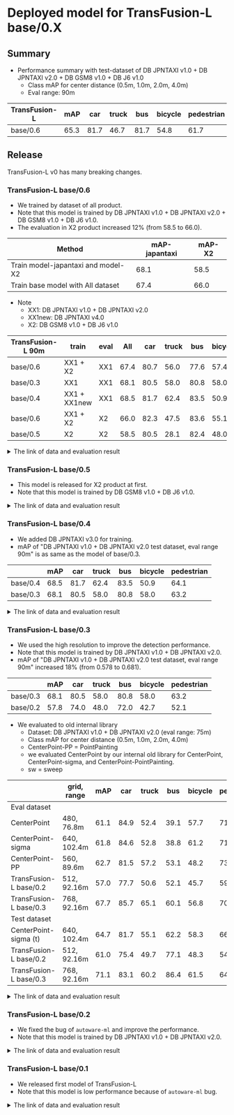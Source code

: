 # Deployed model for TransFusion-L base/0.X
## Summary

- Performance summary with test-dataset of DB JPNTAXI v1.0 + DB JPNTAXI v2.0 + DB GSM8 v1.0 + DB J6 v1.0
  - Class mAP for center distance (0.5m, 1.0m, 2.0m, 4.0m)
  - Eval range: 90m

| TransFusion-L | mAP  | car  | truck | bus  | bicycle | pedestrian |
| ------------- | ---- | ---- | ----- | ---- | ------- | ---------- |
| base/0.6      | 65.3 | 81.7 | 46.7  | 81.7 | 54.8    | 61.7       |

## Release

TransFusion-L v0 has many breaking changes.

### TransFusion-L base/0.6

- We trained by dataset of all product.
- Note that this model is trained by DB JPNTAXI v1.0 + DB JPNTAXI v2.0 + DB GSM8 v1.0 + DB J6 v1.0.
- The evaluation in X2 product increased 12% (from 58.5 to 66.0).

| Method                             | mAP-japantaxi | mAP-X2 |
| ---------------------------------- | ------------- | ------ |
| Train model-japantaxi and model-X2 | 68.1          | 58.5   |
| Train base model with All dataset  | 67.4          | 66.0   |

- Note
  - XX1: DB JPNTAXI v1.0 + DB JPNTAXI v2.0
  - XX1new: DB JPNTAXI v4.0
  - X2: DB GSM8 v1.0 + DB J6 v1.0

| TransFusion-L 90m | train        | eval | All  | car  | truck | bus  | bicycle | pedestrian |
| ----------------- | ------------ | ---- | ---- | ---- | ----- | ---- | ------- | ---------- |
| base/0.6          | XX1 + X2     | XX1  | 67.4 | 80.7 | 56.0  | 77.6 | 57.4    | 65.5       |
| base/0.3          | XX1          | XX1  | 68.1 | 80.5 | 58.0  | 80.8 | 58.0    | 63.2       |
| base/0.4          | XX1 + XX1new | XX1  | 68.5 | 81.7 | 62.4  | 83.5 | 50.9    | 64.1       |
| base/0.6          | XX1 + X2     | X2   | 66.0 | 82.3 | 47.5  | 83.6 | 55.1    | 61.6       |
| base/0.5          | X2           | X2   | 58.5 | 80.5 | 28.1  | 82.4 | 48.0    | 53.7       |

<details>
<summary> The link of data and evaluation result </summary>

- Main parameter
  - range = 92.16m
  - voxel_size = [0.24, 0.24, 10]
  - grid_size = [768, 768, 1]
- model
  - Training dataset: DB JPNTAXI v1.0 + DB JPNTAXI v2.0 + DB GSM8 v1.0 + DB J6 v1.0
  - [PR](https://github.com/tier4/autoware-ml/pull/125)
  - [Config file path](https://github.com/tier4/autoware-ml/blob/5f472170f07251184dc009a1ec02be3b4f3bf98c/autoware_ml/configs/detection3d/dataset/t4dataset/base.py)
  - Deployed onnx and ROS parameter files [[webauto]](https://evaluation.tier4.jp/evaluation/mlpackages/1800c7f8-a80e-4162-8574-4ee84432e89d/releases/008b128a-873a-4e4a-afa6-d2583f7fc224?project_id=zWhWRzei&tab=reports)
  - Deployed onnx and ROS parameter files [[model-zoo]]
    - [detection_class_remapper.param.yaml](https://download.autoware-ml-model-zoo.tier4.jp/autoware-ml/models/transfusion/transfusion-l/t4base/v0.6/detection_class_remapper.param.yaml)
    - [transfusion_base_ml_package.param.yaml](https://download.autoware-ml-model-zoo.tier4.jp/autoware-ml/models/transfusion/transfusion-l/t4base/v0.6/transfusion_base_ml_package.param.yaml)
    - [transfusion_base.onnx](https://download.autoware-ml-model-zoo.tier4.jp/autoware-ml/models/transfusion/transfusion-l/t4base/v0.6/transfusion_base.onnx)
  - Training results [[webauto]](https://drive.google.com/drive/folders/1uyUE-ReYARmykG1GsFG2vYsysWwJv3sW)
  - Training results [model-zoo]
    - [logs.zip](https://download.autoware-ml-model-zoo.tier4.jp/autoware-ml/models/transfusion/transfusion-l/t4base/v0.6/logs.zip)
    - [checkpoint_latest.pth](https://download.autoware-ml-model-zoo.tier4.jp/autoware-ml/models/transfusion/transfusion-l/t4base/v0.6/epoch_50.pth)
    - [config.py](https://download.autoware-ml-model-zoo.tier4.jp/autoware-ml/models/transfusion/transfusion-l/t4base/v0.6/config.py)
  - train time: NVIDIA RTX 6000 Ada Generation * 2 * 5 days
- Evaluation result with test-dataset of DB JPNTAXI v1.0 + DB JPNTAXI v2.0 + DB GSM8 v1.0 + DB J6 v1.0
  - Total mAP to test dataset (eval range = 90m): 0.653

| class_name | mAP  | AP@0.5m | AP@1.0m | AP@2.0m | AP@4.0m |
| ---------- | ---- | ------- | ------- | ------- | ------- |
| car        | 81.6 | 67.7    | 82.3    | 87.4    | 88.8    |
| truck      | 50.1 | 19.4    | 48.6    | 62.8    | 69.6    |
| bus        | 82.0 | 66.1    | 84.0    | 88.8    | 89.2    |
| bicycle    | 54.9 | 53.4    | 54.8    | 55.4    | 55.9    |
| pedestrian | 63.0 | 56.9    | 61.3    | 65.4    | 68.4    |

- Evaluation result with eval-dataset of DB JPNTAXI v1.0 + DB JPNTAXI v2.0

| class_name | mAP  | AP@0.5m | AP@1.0m | AP@2.0m | AP@4.0m |
| ---------- | ---- | ------- | ------- | ------- | ------- |
| car        | 80.7 | 60.4    | 82.1    | 89.2    | 91.2    |
| truck      | 56.0 | 23.8    | 54.4    | 69.7    | 75.9    |
| bus        | 77.6 | 55.2    | 80.4    | 87.3    | 87.7    |
| bicycle    | 57.4 | 54.4    | 57.5    | 58.4    | 59.1    |
| pedestrian | 65.5 | 57.9    | 64.1    | 68.7    | 71.1    |

- Evaluation result with eval-dataset of DB GSM8 v1.0 + DB J6 v1.0

| class_name | mAP  | AP@0.5m | AP@1.0m | AP@2.0m | AP@4.0m |
| ---------- | ---- | ------- | ------- | ------- | ------- |
| car        | 82.3 | 71.5    | 82.8    | 87.0    | 87.9    |
| truck      | 47.5 | 17.3    | 46.0    | 59.7    | 66.8    |
| bus        | 83.4 | 68.1    | 85.6    | 89.8    | 90.1    |
| bicycle    | 55.1 | 54.1    | 55.0    | 55.3    | 55.8    |
| pedestrian | 61.6 | 56.1    | 59.7    | 63.8    | 66.9    |

</details>

### TransFusion-L base/0.5

- This model is released for X2 product at first.
- Note that this model is trained by DB GSM8 v1.0 + DB J6 v1.0.

<details>
<summary> The link of data and evaluation result </summary>

- Parameter
  - pillar 0.24m * grid 768 = 92.16m
- model
  - Training dataset: DB GSM8 v1.0 + DB J6 v1.0
  - Eval dataset: DB GSM8 v1.0 + DB J6 v1.0
  - [PR](https://github.com/tier4/autoware-ml/pull/126)
  - [Config file path](https://github.com/tier4/autoware-ml/blob/e8701f9953be3034776b0de71ecbd03146c03c5f/projects/TransFusion/configs/t4dataset/transfusion_lidar_pillar_second_secfpn_1xb1_90m-768grid-t4x2.py)
  - Deployed onnx and ROS parameter files [[webauto]](https://evaluation.tier4.jp/evaluation/mlpackages/1800c7f8-a80e-4162-8574-4ee84432e89d/releases/acdd07c5-4a8f-4983-88e7-a8823f7dc672?project_id=zWhWRzei)
  - Deployed onnx and ROS parameter files [[model-zoo]]
    - [detection_class_remapper.param.yaml](https://download.autoware-ml-model-zoo.tier4.jp/autoware-ml/models/transfusion/transfusion-l/t4base/v0.5/detection_class_remapper.param.yaml)
    - [transfusion_x2_ml_package.param.yaml](https://download.autoware-ml-model-zoo.tier4.jp/autoware-ml/models/transfusion/transfusion-l/t4base/v0.5/transfusion_x2_ml_package.param.yaml)
    - [transfusion_x2.onnx](https://download.autoware-ml-model-zoo.tier4.jp/autoware-ml/models/transfusion/transfusion-l/t4base/v0.5/transfusion_x2.onnx)
  - Training results [[webauto]](https://drive.google.com/drive/folders/1d_xr8PZq3gB-BkqJ02GMDM5F8mwdEKXx?usp=drive_link)
  - Training results [model-zoo]
    - [logs.zip](https://download.autoware-ml-model-zoo.tier4.jp/autoware-ml/models/transfusion/transfusion-l/t4base/v0.5/logs.zip)
    - [checkpoint_latest.pth](https://download.autoware-ml-model-zoo.tier4.jp/autoware-ml/models/transfusion/transfusion-l/t4base/v0.5/epoch_50.pth)
    - [config.py](https://download.autoware-ml-model-zoo.tier4.jp/autoware-ml/models/transfusion/transfusion-l/t4base/v0.5/config.py)
  - train time: NVIDIA RTX 6000 Ada Generation * 2 * 2 days
  - Total mAP to test dataset (eval range = 90m): 0.585

| class_name | mAP  | AP@0.5m | AP@1.0m | AP@2.0m | AP@4.0m |
| ---------- | ---- | ------- | ------- | ------- | ------- |
| car        | 80.5 | 69.2    | 80.7    | 85.4    | 86.6    |
| truck      | 28.1 | 10.3    | 23.0    | 31.9    | 47.2    |
| bus        | 82.4 | 70.6    | 81.7    | 87.9    | 89.4    |
| bicycle    | 48.0 | 46.4    | 47.4    | 48.5    | 49.6    |
| pedestrian | 53.7 | 49.2    | 51.9    | 55.3    | 58.4    |

</details>

### TransFusion-L base/0.4

- We added DB JPNTAXI v3.0 for training.
- mAP of "DB JPNTAXI v1.0 + DB JPNTAXI v2.0 test dataset, eval range 90m" is as same as the model of base/0.3.

|          | mAP  | car  | truck | bus  | bicycle | pedestrian |
| -------- | ---- | ---- | ----- | ---- | ------- | ---------- |
| base/0.4 | 68.5 | 81.7 | 62.4  | 83.5 | 50.9    | 64.1       |
| base/0.3 | 68.1 | 80.5 | 58.0  | 80.8 | 58.0    | 63.2       |

<details>
<summary> The link of data and evaluation result </summary>

- Parameter
  - pillar 0.24m * grid 768 = 92.16m
- model
  - Training dataset: DB JPNTAXI v1.0 + DB JPNTAXI v2.0 + DB JPNTAXI v3.0
  - Eval dataset: DB JPNTAXI v1.0 + DB JPNTAXI v2.0 + DB JPNTAXI v3.0
  - [PR](https://github.com/tier4/autoware-ml/pull/100)
  - [Config file path](https://github.com/tier4/autoware-ml/blob/37cf92a2b4b3d7f80b09c8bd5eaff6229ca18f95/projects/TransFusion/configs/t4dataset/transfusion_lidar_pillar_second_secfpn_1xb1_90m-768grid-t4xx1.py)
  - Deployed onnx model [[webauto]](https://awf.ml.dev.web.auto/perception/models/transfusion/t4xx1_90m/v3/transfusion.onnx) [[model-zoo]](https://download.autoware-ml-model-zoo.tier4.jp/autoware-ml/models/transfusion/transfusion-l/t4base/v0.4/transfusion.onnx)
  - Deployed ROS parameter file [[webauto]](https://awf.ml.dev.web.auto/perception/models/transfusion/t4xx1_90m/v3/transfusion.param.yaml) [[model-zoo]](https://download.autoware-ml-model-zoo.tier4.jp/autoware-ml/models/transfusion/transfusion-l/t4base/v0.4/transfusion.param.yaml)
  - Deployed ROS param file for remap [[webauto]](https://awf.ml.dev.web.auto/perception/models/transfusion/t4xx1_90m/v3/detection_class_remapper.param.yaml) [[model-zoo]](https://download.autoware-ml-model-zoo.tier4.jp/autoware-ml/models/transfusion/transfusion-l/t4base/v0.4/detection_class_remapper.param.yaml)
  - Training results [[webauto]](https://awf.ml.dev.web.auto/perception/models/transfusion/t4xx1_90m/v3/logs.zip)
  - Training results [model-zoo]
    - [logs.zip](https://download.autoware-ml-model-zoo.tier4.jp/autoware-ml/models/transfusion/transfusion-l/t4base/v0.4/logs.zip)
    - [checkpoint_best.pth](https://download.autoware-ml-model-zoo.tier4.jp/autoware-ml/models/transfusion/transfusion-l/t4base/v0.4/epoch_44.pth)
    - [config.py](https://download.autoware-ml-model-zoo.tier4.jp/autoware-ml/models/transfusion/transfusion-l/t4base/v0.4/transfusion_lidar_pillar_second_secfpn_1xb1_90m-768grid-t4xx1.py)
  - train time: (A100 * 4) * 2 days
- Total mAP: 0.685
  - Test dataset: DB JPNTAXI v1.0 + DB JPNTAXI v2.0
  - Eval range = 90m

| class_name | mAP  | AP@0.5m | AP@1.0m | AP@2.0m | AP@4.0m |
| ---------- | ---- | ------- | ------- | ------- | ------- |
| car        | 81.7 | 61.0    | 83.2    | 90.2    | 92.2    |
| truck      | 62.4 | 30.0    | 60.2    | 76.5    | 82.8    |
| bus        | 83.5 | 56.5    | 90.1    | 93.7    | 93.7    |
| bicycle    | 50.9 | 45.0    | 50.8    | 52.8    | 54.9    |
| pedestrian | 64.1 | 56.9    | 62.1    | 66.9    | 70.4    |

- Total mAP: 0.696
  - Test dataset: DB JPNTAXI v3.0
  - Eval range = 90m

| class_name | mAP  | AP@0.5m | AP@1.0m | AP@2.0m | AP@4.0m |
| ---------- | ---- | ------- | ------- | ------- | ------- |
| car        | 85.9 | 77.8    | 86.4    | 89.5    | 90.1    |
| truck      | 49.9 | 38.0    | 48.3    | 52.7    | 60.7    |
| bus        | 64.2 | 43.7    | 63.2    | 71.7    | 78.2    |
| bicycle    | 85.2 | 80.6    | 86.7    | 86.7    | 86.7    |
| pedestrian | 62.8 | 58.2    | 61.1    | 64.2    | 67.8    |

</details>

### TransFusion-L base/0.3

- We used the high resolution to improve the detection performance.
- Note that this model is trained by DB JPNTAXI v1.0 + DB JPNTAXI v2.0.
- mAP of "DB JPNTAXI v1.0 + DB JPNTAXI v2.0 test dataset, eval range 90m" increased 18% (from 0.578 to 0.681).

|          | mAP  | car  | truck | bus  | bicycle | pedestrian |
| -------- | ---- | ---- | ----- | ---- | ------- | ---------- |
| base/0.3 | 68.1 | 80.5 | 58.0  | 80.8 | 58.0    | 63.2       |
| base/0.2 | 57.8 | 74.0 | 48.0  | 72.0 | 42.7    | 52.1       |

- We evaluated to old internal library
  - Dataset: DB JPNTAXI v1.0 + DB JPNTAXI v2.0 (eval range: 75m)
  - Class mAP for center distance (0.5m, 1.0m, 2.0m, 4.0m)
  - CenterPoint-PP = PointPainting
  - we evaluated CenterPoint by our internal old library for CenterPoint, CenterPoint-sigma, and CenterPoint-PointPainting.
  - sw = sweep

|                        | grid, range | mAP  | car  | truck | bus  | bicycle | pedestrian |
| ---------------------- | ----------- | ---- | ---- | ----- | ---- | ------- | ---------- |
| Eval dataset           |             |      |      |       |      |         |            |
| CenterPoint            | 480, 76.8m  | 61.1 | 84.9 | 52.4  | 39.1 | 57.7    | 71.7       |
| CenterPoint-sigma      | 640, 102.4m | 61.8 | 84.6 | 52.8  | 38.8 | 61.2    | 71.6       |
| CenterPoint-PP         | 560, 89.6m  | 62.7 | 81.5 | 57.2  | 53.1 | 48.2    | 73.7       |
| TransFusion-L base/0.2 | 512, 92.16m | 57.0 | 77.7 | 50.6  | 52.1 | 45.7    | 59.1       |
| TransFusion-L base/0.3 | 768, 92.16m | 67.7 | 85.7 | 65.1  | 60.1 | 56.8    | 70.9       |
| Test dataset           |             |      |      |       |      |         |            |
| CenterPoint-sigma (t)  | 640, 102.4m | 64.7 | 81.7 | 55.1  | 62.2 | 58.3    | 66.0       |
| TransFusion-L base/0.2 | 512, 92.16m | 61.0 | 75.4 | 49.7  | 77.1 | 48.3    | 54.4       |
| TransFusion-L base/0.3 | 768, 92.16m | 71.1 | 83.1 | 60.2  | 86.4 | 61.5    | 64.4       |

<details>
<summary> The link of data and evaluation result </summary>

- Parameter
  - pillar 0.24m * grid 768 = 92.16m
- model
  - Training dataset: DB JPNTAXI v1.0 + DB JPNTAXI v2.0
  - Eval dataset: DB JPNTAXI v1.0 + DB JPNTAXI v2.0
  - [Config file path](https://github.com/tier4/autoware-ml/blob/fe28c0a7de0579c68406e40c5abfe9afcaed41f6/projects/TransFusion/configs/t4dataset/transfusion_lidar_pillar_second_secfpn_1xb4-cyclic-20e_t4xx1_90m_768grid.py) (Note: eval range is 75m in training time)
  - Deployed onnx model [[webauto]](https://awf.ml.dev.web.auto/perception/models/transfusion/t4xx1_90m/v2/transfusion.onnx) [[model-zoo]](https://download.autoware-ml-model-zoo.tier4.jp/autoware-ml/models/transfusion/transfusion-l/t4base/v0.3/transfusion.onnx)
  - Deployed ROS parameter file [[webauto]](https://awf.ml.dev.web.auto/perception/models/transfusion/t4xx1_90m/v2/transfusion.param.yaml) [[model-zoo]](https://download.autoware-ml-model-zoo.tier4.jp/autoware-ml/models/transfusion/transfusion-l/t4base/v0.3/transfusion.param.yaml)
  - Deployed ROS param file for remap [[webauto]](https://awf.ml.dev.web.auto/perception/models/transfusion/t4xx1_90m/v2/detection_class_remapper.param.yaml) [[model-zoo]](https://download.autoware-ml-model-zoo.tier4.jp/autoware-ml/models/transfusion/transfusion-l/t4base/v0.3/detection_class_remapper.param.yaml)
  - Training results [[webauto]](https://awf.ml.dev.web.auto/perception/models/transfusion/t4xx1_90m/v2/logs.zip)
  - Training results [model-zoo]
    - [logs.zip](https://download.autoware-ml-model-zoo.tier4.jp/autoware-ml/models/transfusion/transfusion-l/t4base/v0.3/logs.zip)
    - [checkpoint_best.pth](https://download.autoware-ml-model-zoo.tier4.jp/autoware-ml/models/transfusion/transfusion-l/t4base/v0.3/epoch_50.pth)
    - [config.py](https://download.autoware-ml-model-zoo.tier4.jp/autoware-ml/models/transfusion/transfusion-l/t4base/v0.3/transfusion_lidar_pillar_second_secfpn_1xb8-cyclic-20e_t4xx1_90m_768grid.py)
  - train time: RTX 3090 * 1 * 8 days
  - Total mAP to test dataset (eval range = 90m): 0.681

| class_name | mAP  | AP@0.5m | AP@1.0m | AP@2.0m | AP@4.0m |
| ---------- | ---- | ------- | ------- | ------- | ------- |
| car        | 80.5 | 59.7    | 81.8    | 89.1    | 91.4    |
| truck      | 58.0 | 25.2    | 56.4    | 72.2    | 78.1    |
| bus        | 80.8 | 60.3    | 83.6    | 89.5    | 89.7    |
| bicycle    | 58.0 | 53.1    | 58.6    | 59.7    | 60.5    |
| pedestrian | 63.2 | 55.6    | 61.4    | 66.3    | 69.6    |

</details>

### TransFusion-L base/0.2

- We fixed the bug of `autoware-ml` and improve the performance.
- Note that this model is trained by DB JPNTAXI v1.0 + DB JPNTAXI v2.0.

<details>
<summary> The link of data and evaluation result </summary>

- Parameter
  - pillar 0.32m * grid 576 = 92.16m
- model
  - Training dataset: DB JPNTAXI v1.0 + DB JPNTAXI v2.0
  - Eval dataset: DB JPNTAXI v1.0 + DB JPNTAXI v2.0
  - [Config file path](https://github.com/tier4/autoware-ml/blob/fe28c0a7de0579c68406e40c5abfe9afcaed41f6/projects/TransFusion/configs/t4dataset/transfusion_lidar_pillar_second_secfpn_1xb6-cyclic-20e_t4xx1_90m_576grid.py) (Note: eval range is 75m in training time)
  - Deployed onnx model [[webauto]](https://awf.ml.dev.web.auto/perception/models/transfusion/t4xx1_90m/v1/transfusion.onnx) [[model-zoo]](https://download.autoware-ml-model-zoo.tier4.jp/autoware-ml/models/transfusion/transfusion-l/t4base/v0.2/transfusion.onnx)
  - Deployed ROS parameter file [[webauto]](https://awf.ml.dev.web.auto/perception/models/transfusion/t4xx1_90m/v1/transfusion.param.yaml) [[model-zoo]](https://download.autoware-ml-model-zoo.tier4.jp/autoware-ml/models/transfusion/transfusion-l/t4base/v0.2/transfusion.param.yaml)
  - Deployed ROS param file for remap [[webauto]](https://awf.ml.dev.web.auto/perception/models/transfusion/t4xx1_90m/v1/detection_class_remapper.param.yaml) [[model-zoo]](https://download.autoware-ml-model-zoo.tier4.jp/autoware-ml/models/transfusion/transfusion-l/t4base/v0.2/detection_class_remapper.param.yaml)
  - Training results [[webauto]](https://awf.ml.dev.web.auto/perception/models/transfusion/t4xx1_90m/v1/logs.zip)
  - Training results [model-zoo]
    - [logs.zip](https://download.autoware-ml-model-zoo.tier4.jp/autoware-ml/models/transfusion/transfusion-l/t4base/v0.2/logs.zip)
    - [checkpoint_best.pth](https://download.autoware-ml-model-zoo.tier4.jp/autoware-ml/models/transfusion/transfusion-l/t4base/v0.2/epoch_66.pth)
    - [config.py](https://download.autoware-ml-model-zoo.tier4.jp/autoware-ml/models/transfusion/transfusion-l/t4base/v0.2/transfusion_lidar_pillar_second_secfpn_1xb1-cyclic-20e_t4xx1_90m_576grid.py)
  - train time: A100 * 2 * 5 days
  - Total mAP to test dataset (eval range = 90m): 0.578

| class_name | mAP  | AP@0.5m | AP@1.0m | AP@2.0m | AP@4.0m |
| ---------- | ---- | ------- | ------- | ------- | ------- |
| car        | 74.0 | 51.2    | 74.8    | 83.4    | 86.7    |
| truck      | 48.0 | 15.0    | 42.6    | 63.1    | 71.3    |
| bus        | 72.0 | 50.5    | 74.2    | 80.9    | 82.3    |
| bicycle    | 42.7 | 37.6    | 42.0    | 44.7    | 46.6    |
| pedestrian | 52.1 | 44.3    | 49.8    | 54.4    | 59.8    |

</details>

### TransFusion-L base/0.1

- We released first model of TransFusion-L
- Note that this model is low performance because of `autoware-ml` bug.

<details>
<summary> The link of data and evaluation result </summary>

- Parameter
  - pillar 0.3m * grid 512 = 76.8m
- model
  - Training dataset: DB JPNTAXI v1.0
  - Eval dataset: DB JPNTAXI v2.0 (Bug fix and [new dataset config is applied](https://github.com/tier4/autoware-ml/pull/31))
  - [Config file](https://github.com/tier4/autoware-ml/blob/17e8944ac2154f1f1042a507a4001ccf057ffe78/projects/TransFusion/configs/t4dataset/transfusion_lidar_pillar02_second_secfpn_1xb4-cyclic-20e_t4xx1.py)
  - Deployed onnx model [[webauto]](https://awf.ml.dev.web.auto/perception/models/transfusion/v1/transfusion.onnx) [[model-zoo]](https://download.autoware-ml-model-zoo.tier4.jp/autoware-ml/models/transfusion/transfusion-l/t4base/v0.1/transfusion.onnx)
- val
  - Total mAP: 0.485

| class_name | mAP  | AP@0.5m | AP@1.0m | AP@2.0m | AP@4.0m |
| ---------- | ---- | ------- | ------- | ------- | ------- |
| car        | 69.8 | 55.1    | 70.7    | 75.5    | 77.7    |
| truck      | 39.5 | 19.8    | 39.4    | 46.8    | 52.0    |
| bus        | 47.6 | 30.3    | 46.3    | 55.1    | 58.8    |
| bicycle    | 33.4 | 30.6    | 33.3    | 34.0    | 35.6    |
| pedestrian | 52.0 | 46.6    | 50.6    | 53.3    | 57.6    |

</details>
